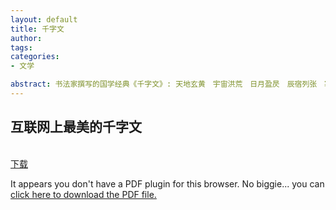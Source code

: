 ```yaml
---
layout: default
title: 千字文
author: 
tags: 
categories:
- 文学

abstract: 书法家撰写的国学经典《千字文》: 天地玄黄　宇宙洪荒　日月盈昃　辰宿列张　寒来暑往　秋收冬藏　闰余成岁　律吕调阳　云腾致雨　露结为霜　金生丽水　玉出昆冈
---
```


<h2>互联网上最美的千字文</h2>
<br><a href="http://www.cnv4.com/images/The Thousand Character Classic.pdf">下载</a>
<object data="http://www.cnv4.com/images/The Thousand Character Classic.pdf" type="application/pdf" width="100%" height="800px"> 
  <p>It appears you don't have a PDF plugin for this browser.
   No biggie... you can <a href="resume.pdf">click here to
  download the PDF file.</a></p>  
</object>